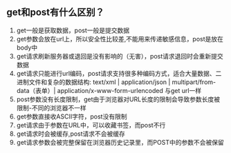 ## get和post有什么区别？
1. get一般是获取数据，post一般是提交数据
2. get参数会放在url上，所以安全性比较差,不能用来传递敏感信息，post是放在body中
3. get请求刷新服务器或退回是没有影响的（无害），post请求退回时会重新提交数据
4. get请求只能进行url编码，post请求支持很多种编码方式，适合大量数据、二进制文件和复杂的数据结构: text/xml | application/json | multipart/from-data（表单）| application/x-www-form-urlencoded 与get url一样
5. post参数没有长度限制，get由于浏览器对URL长度的限制会导致参数长度被限制-不同的浏览器不一样
6. get参数直接收ASCII字符，post没有限制
7. get请求由于参数在URL中，可以收藏书签，而post不行
8. get请求时会被缓存,post请求不会被缓存
9. get请求参数会被完整保留在浏览器历史记录里，而POST中的参数不会被保留